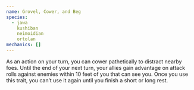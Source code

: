 ```yaml
---
name: Grovel, Cower, and Beg
species:
  - jawa
    kushiban
    neimoidian
    ortolan
mechanics: []
---
```

As an action on your turn, you can cower pathetically to distract nearby foes. Until the end of your next turn, your allies gain advantage on attack rolls against enemies within 10 feet of you that can see you. Once you use this trait, you can’t use it again until you finish a short or long rest.
